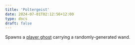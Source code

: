 ```yaml
---
title: 'Poltergeist'
date: 2024-07-01T02:12:56+12:00
type: docs
draft: false
---
```


Spawns a [player ghost](https://noita.wiki.gg/wiki/Kummitus) carrying a randomly-generated wand.
